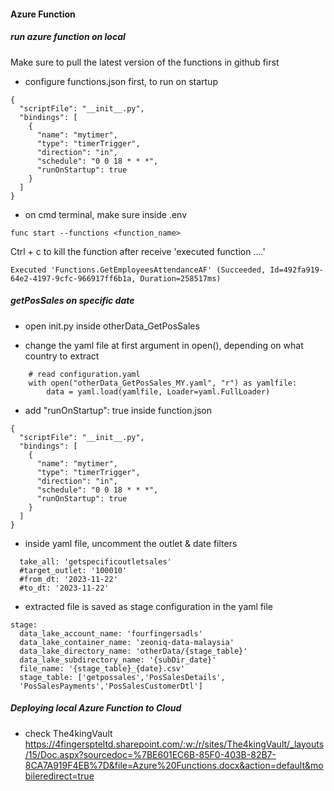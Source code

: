 #### Azure Function

##### run azure function on local

Make sure to pull the latest version of the functions in github first

- configure functions.json first, to run on startup
```
{
  "scriptFile": "__init__.py",
  "bindings": [
    {
      "name": "mytimer",
      "type": "timerTrigger",
      "direction": "in",
      "schedule": "0 0 18 * * *",
      "runOnStartup": true
    }
  ]
}
```

- on cmd terminal, make sure inside .env 
```
func start --functions <function_name>
```

Ctrl + c to kill the function after receive 'executed function ....'
```
Executed 'Functions.GetEmployeesAttendanceAF' (Succeeded, Id=492fa919-64e2-4197-9cfc-966917ff6b1a, Duration=258517ms)
```


##### getPosSales on specific date

- open init.py inside otherData_GetPosSales

- change the yaml file at first argument in open(), depending on what country to extract
```
    # read configuration.yaml
    with open("otherData_GetPosSales_MY.yaml", "r") as yamlfile:
        data = yaml.load(yamlfile, Loader=yaml.FullLoader)
```

- add "runOnStartup": true inside function.json 
```
{
  "scriptFile": "__init__.py",
  "bindings": [
    {
      "name": "mytimer",
      "type": "timerTrigger",
      "direction": "in",
      "schedule": "0 0 18 * * *",
      "runOnStartup": true
    }
  ]
}
```

- inside yaml file, uncomment the outlet & date filters
```
  take_all: 'getspecificoutletsales'
  #target_outlet: '100010'
  #from_dt: '2023-11-22'
  #to_dt: '2023-11-22'
```

- extracted file is saved as stage configuration in the yaml file
```
stage:
  data_lake_account_name: 'fourfingersadls'
  data_lake_container_name: 'zeoniq-data-malaysia'
  data_lake_directory_name: 'otherData/{stage_table}'
  data_lake_subdirectory_name: '{subDir_date}'
  file_name: '{stage_table}_{date}.csv'
  stage_table: ['getpossales','PosSalesDetails',
  'PosSalesPayments','PosSalesCustomerDtl']
```


##### Deploying local Azure Function to Cloud

- check The4kingVault
https://4fingerspteltd.sharepoint.com/:w:/r/sites/The4kingVault/_layouts/15/Doc.aspx?sourcedoc=%7BE601EC6B-85F0-403B-82B7-8CA7A919F4EB%7D&file=Azure%20Functions.docx&action=default&mobileredirect=true